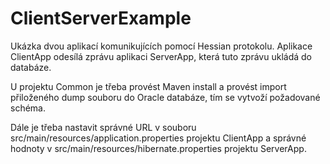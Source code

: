 # ClientServerExample
Ukázka dvou aplikací komunikujících pomocí Hessian protokolu. Aplikace ClientApp odesílá zprávu aplikaci ServerApp, 
která tuto zprávu ukládá do databáze.

U projektu Common je třeba provést Maven install a provést import přiloženého dump souboru do Oracle databáze, tím 
se vytvoží požadované schéma.

Dále je třeba nastavit správné URL v souboru src/main/resources/application.properties projektu ClientApp a správné 
hodnoty v src/main/resources/hibernate.properties projektu ServerApp.
